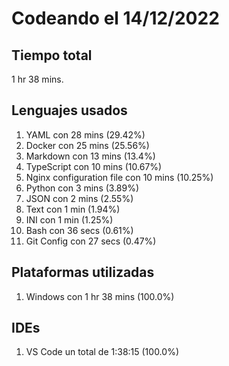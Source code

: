 # Codeando el 14/12/2022

## Tiempo total
1 hr 38 mins.

## Lenguajes usados
1. YAML con 28 mins (29.42%)
1. Docker con 25 mins (25.56%)
1. Markdown con 13 mins (13.4%)
1. TypeScript con 10 mins (10.67%)
1. Nginx configuration file con 10 mins (10.25%)
1. Python con 3 mins (3.89%)
1. JSON con 2 mins (2.55%)
1. Text con 1 min (1.94%)
1. INI con 1 min (1.25%)
1. Bash con 36 secs (0.61%)
1. Git Config con 27 secs (0.47%)

## Plataformas utilizadas
1. Windows con 1 hr 38 mins (100.0%)

## IDEs
1. VS Code un total de 1:38:15 (100.0%)
